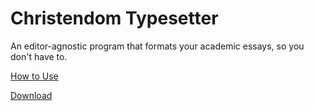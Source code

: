 # Christendom Typesetter

An editor-agnostic program that formats your academic essays, so you don't have to.

[How to Use](https://github.com/Christendom-College-Coding-Club/Christendom-Typesetter-Documentation)

[Download](https://christendom.dev/cdomtex)
